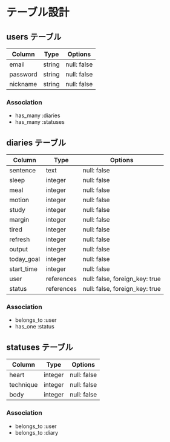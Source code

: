 # テーブル設計

## users テーブル

| Column     | Type   | Options     |
| ---------- | ------ | ----------- |
| email      | string | null: false |
| password   | string | null: false |
| nickname   | string | null: false |

### Association

- has_many :diaries
- has_many :statuses

## diaries テーブル

| Column     | Type     | Options                      |
| ---------- | -------- | -----------                  |
| sentence   | text     | null: false                  |
| sleep      | integer  | null: false                  |
| meal       | integer  | null: false                  |
| motion     | integer  | null: false                  |
| study      | integer  | null: false                  |
| margin     | integer  | null: false                  |
| tired      | integer  | null: false                  |
| refresh    | integer  | null: false                  |
| output     | integer  | null: false                  |
| today_goal | integer  | null: false                  |
| start_time | integer  | null: false                  |
| user       |references|null: false, foreign_key: true|
| status     |references| null: false, foreign_key: true |

### Association

- belongs_to :user
- has_one :status

## statuses テーブル

| Column    | Type       | Options                        |
| --------- | ---------- | ------------------------------ |
| heart     | integer    | null: false                    |
| technique | integer    | null: false                    |
| body      | integer    | null: false                    |

### Association

- belongs_to :user
- belongs_to :diary